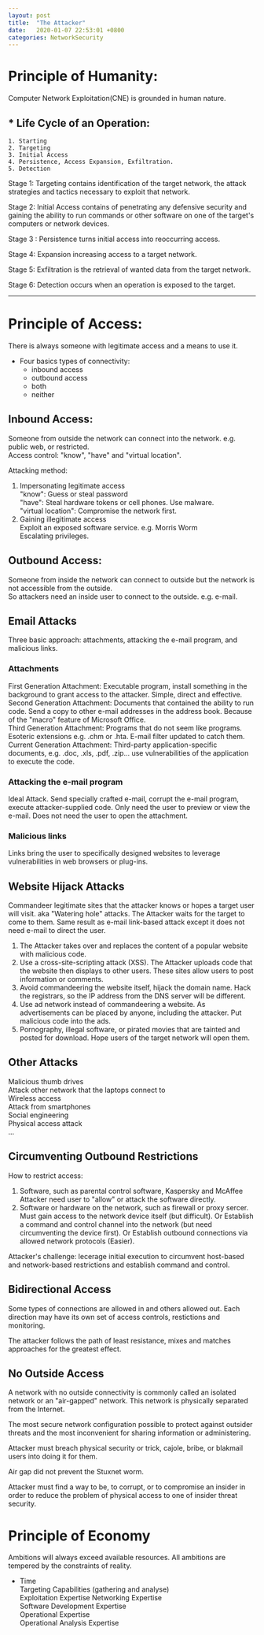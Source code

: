 ```yaml
---
layout: post
title:  "The Attacker"
date:   2020-01-07 22:53:01 +0800
categories: NetworkSecurity
---
```


# Principle of Humanity:  
Computer Network Exploitation(CNE) is grounded in human nature.

## * **Life Cycle of an Operation**:
	1. Starting
	2. Targeting
	3. Initial Access
	4. Persistence, Access Expansion, Exfiltration.
	5. Detection

Stage 1: Targeting contains identification of the target network, the attack strategies and tactics necessary to exploit that network.

Stage 2: Initial Access contains of penetrating any defensive security and gaining the ability to run commands or other software on one of the target's computers or network devices.

Stage 3 : Persistence turns initial access into reoccurring access.

Stage 4: Expansion increasing access to a target network.

Stage 5: Exfiltration is the retrieval of wanted data from the target network.

Stage 6: Detection occurs when an operation is exposed to the target.

-------------------------------------------------------  

# Principle of Access:  
There is always someone with legitimate access and a means to use it.  

* Four basics types of connectivity:  
	- inbound access  
	- outbound access  
	- both  
	- neither


## Inbound Access:  
Someone from outside the network can connect into the network. e.g. public web, or restricted.  
Access control: "know", "have" and "virtual location".

Attacking method:  
1. Impersonating legitimate access  
"know": Guess or steal password  
"have": Steal hardware tokens or cell phones. Use malware.  
"virtual location": Compromise the network first.  
2. Gaining illegitimate access  
Exploit an exposed software service. e.g. Morris Worm  
Escalating privileges.  

## Outbound Access:  
Someone from inside the network can connect to outside but the network is not accessible from the outside.  
So attackers need an inside user to connect to the outside. e.g. e-mail.  

## Email Attacks  
Three basic approach: attachments, attacking the e-mail program, and malicious links.

### Attachments  
First Generation Attachment: Executable program, install something in the background to grant access to the attacker. Simple, direct and effective.  
Second Generation Attachment: Documents that contained the ability to run code. Send a copy to other e-mail addresses in the address book. Because of the "macro" feature of Microsoft Office.  
Third Generation Attachment: Programs that do not seem like programs. Esoteric extensions e.g. .chm or .hta. E-mail filter updated to catch them.  
Current Generation Attachment: Third-party application-specific documents, e.g. .doc, .xls, .pdf, .zip... use vulnerabilities of the application to execute the code.  

### Attacking the e-mail program  
Ideal Attack. Send specially crafted e-mail, corrupt the e-mail program, execute attacker-supplied code. Only need the user to preview or view the e-mail. Does not need the user to open the attachment.  

### Malicious links  
Links bring the user to specifically designed websites to leverage vulnerabilities in web browsers or plug-ins.  

## Website Hijack Attacks  
Commandeer legitimate sites that the attacker knows or hopes a target user will visit. aka "Watering hole" attacks. The Attacker waits for the target to come to them. Same result as e-mail link-based attack except it does not need e-mail to direct the user.

1. The Attacker takes over and replaces the content of a popular website with malicious code.  
2. Use a cross-site-scripting attack (XSS). The Attacker uploads code that the website then displays to other users. These sites allow users to post information or comments.  
3. Avoid commandeering the website itself, hijack the domain name. Hack the registrars, so the IP address from the DNS server will be different.  
4. Use ad network instead of commandeering a website. As advertisements can be placed by anyone, including the attacker. Put malicious code into the ads.  
5. Pornography, illegal software, or pirated movies that are tainted and posted for download. Hope users of the target network will open them.  

## Other Attacks  
Malicious thumb drives  
Attack other network that the laptops connect to  
Wireless access  
Attack from smartphones  
Social engineering  
Physical access attack  
...  

## Circumventing Outbound Restrictions  
How to restrict access:  
1. Software, such as parental control software, Kaspersky and McAffee  
Attacker need user to "allow" or attack the software directly.
2. Software or hardware on the network, such as firewall or proxy sercer.  
Must gain access to the network device itself (but difficult). Or Establish a command and control channel into the network (but need circumventing the device first). Or Establish outbound connections via allowed network protocols (Easier).  

Attacker's challenge: lecerage initial execution to circumvent host-based and network-based restrictions and establish command and control.  

## Bidirectional Access  
Some types of connections are allowed in and others allowed out. Each direction may have its own set of access controls, restictions and monitoring.  

The attacker follows the path of least resistance, mixes and matches approaches for the greatest effect.  

## No Outside Access  
A network with no outside connectivity is commonly called an isolated network or an "air-gapped" network. This network is physically separated from the Internet.  

The most secure network configuration possible to protect against outsider threats and the most inconvenient for sharing information or administering.  

Attacker must breach physical security or trick, cajole, bribe, or blakmail users into doing it for them.  

Air gap did not prevent the Stuxnet worm.  

Attacker must find a way to be, to corrupt, or to compromise an insider in order to reduce the problem of physical access to one of insider threat security.  

# Principle of Economy  
Ambitions will always exceed available resources. All ambitions are tempered by the constraints of reality.  

* Time  
  Targeting Capabilities (gathering and analyse)  
  Exploitation Expertise
  Networking Expertise  
  Software Development Expertise  
  Operational Expertise  
  Operational Analysis Expertise  
  